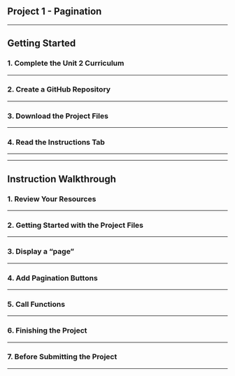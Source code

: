 ## Project 1 - Pagination

<!--TODO add walkthrough description here -->

---


## Getting Started

### 1. Complete the Unit 2 Curriculum

---


### 2. Create a GitHub Repository

---


### 3. Download the Project Files

---


### 4. Read the Instructions Tab

---


<!--? could this all be bundled into a checklist? like the P1 Walkthrough -->


---


## Instruction Walkthrough

### 1. Review Your Resources

---


### 2. Getting Started with the Project Files

---


### 3. Display a “page”

---


### 4. Add Pagination Buttons

---


### 5. Call Functions

---


### 6. Finishing the Project

---


### 7. Before Submitting the Project

---
